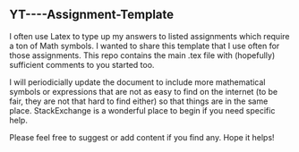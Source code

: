 ## YT----Assignment-Template

I often use Latex to type up my answers to listed assignments which require a ton of Math symbols. I wanted to share this template that I use often for those assignments. This repo contains the main .tex file with (hopefully) sufficient comments to you started too. 

I will periodicially update the document to include more mathematical symbols or expressions that are not as easy to find on the internet (to be fair, they are not that hard to find either) so that things are in the same place. StackExchange is a wonderful place to begin if you need specific help.

Please feel free to suggest or add content if you find any. Hope it helps!


